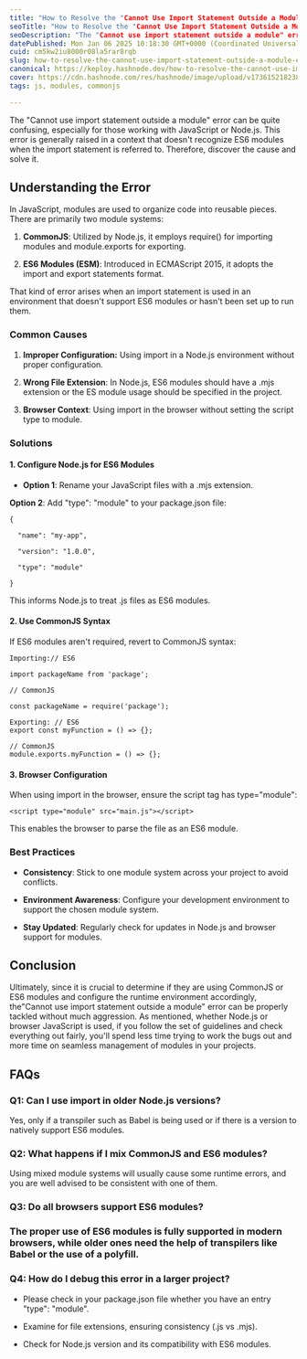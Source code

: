 ```yaml
---
title: "How to Resolve the "Cannot Use Import Statement Outside a Module" Error"
seoTitle: "How to Resolve the "Cannot Use Import Statement Outside a Module" Erro"
seoDescription: "The "Cannot use import statement outside a module" error can be quite confusing, especially for those working with JavaScript or Node.js."
datePublished: Mon Jan 06 2025 10:18:30 GMT+0000 (Coordinated Universal Time)
cuid: cm5kw2iu8000r08la5rar8rqb
slug: how-to-resolve-the-cannot-use-import-statement-outside-a-module-error
canonical: https://keploy.hashnode.dev/how-to-resolve-the-cannot-use-import-statement-outside-a-module-error
cover: https://cdn.hashnode.com/res/hashnode/image/upload/v1736152182383/4146b36b-0712-4e83-a02e-4712cb3657e5.png
tags: js, modules, commonjs

---
```


The "Cannot use import statement outside a module" error can be quite confusing, especially for those working with JavaScript or Node.js. This error is generally raised in a context that doesn't recognize ES6 modules when the import statement is referred to. Therefore, discover the cause and solve it.

## **Understanding the Error**

In JavaScript, modules are used to organize code into reusable pieces. There are primarily two module systems:

1. **CommonJS**: Utilized by Node.js, it employs require() for importing modules and module.exports for exporting.
    
2. **ES6 Modules (ESM)**: Introduced in ECMAScript 2015, it adopts the import and export statements format.
    

That kind of error arises when an import statement is used in an environment that doesn't support ES6 modules or hasn't been set up to run them.

### **Common Causes**

1. **Improper Configuration:** Using import in a Node.js environment without proper configuration.
    
2. **Wrong File Extension**: In Node.js, ES6 modules should have a .mjs extension or the ES module usage should be specified in the project.
    
3. **Browser Context**: Using import in the browser without setting the script type to module.
    

### **Solutions**

#### **1\. Configure Node.js for ES6 Modules**

* **Option 1**: Rename your JavaScript files with a .mjs extension.
    

**Option 2**: Add "type": "module" to your package.json file:

```plaintext
{

  "name": "my-app",

  "version": "1.0.0",

  "type": "module"

}
```

This informs Node.js to treat .js files as ES6 modules.

#### **2\. Use CommonJS Syntax**

If ES6 modules aren't required, revert to CommonJS syntax:

```plaintext
Importing:// ES6

import packageName from 'package';

// CommonJS

const packageName = require('package');
```

```plaintext
Exporting: // ES6
export const myFunction = () => {};

// CommonJS
module.exports.myFunction = () => {};
```

#### **3\. Browser Configuration**

When using import in the browser, ensure the script tag has type="module":

```plaintext
<script type="module" src="main.js"></script>
```

This enables the browser to parse the file as an ES6 module.

### **Best Practices**

* **Consistency**: Stick to one module system across your project to avoid conflicts.
    
* **Environment Awareness**: Configure your development environment to support the chosen module system.
    
* **Stay Updated**: Regularly check for updates in Node.js and browser support for modules.
    

## **Conclusion**

Ultimately, since it is crucial to determine if they are using CommonJS or ES6 modules and configure the runtime environment accordingly, the"Cannot use import statement outside a module" error can be properly tackled without much aggression. As mentioned, whether Node.js or browser JavaScript is used, if you follow the set of guidelines and check everything out fairly, you'll spend less time trying to work the bugs out and more time on seamless management of modules in your projects.

## **FAQs**

### **Q1: Can I use import in older Node.js versions?**

Yes, only if a transpiler such as Babel is being used or if there is a version to natively support ES6 modules.

### **Q2: What happens if I mix CommonJS and ES6 modules?**

Using mixed module systems will usually cause some runtime errors, and you are well advised to be consistent with one of them.

### **Q3: Do all browsers support ES6 modules?**

### The proper use of ES6 modules is fully supported in modern browsers, while older ones need the help of transpilers like Babel or the use of a polyfill.

### **Q4: How do I debug this error in a larger project?**

* Please check in your package.json file whether you have an entry "type": "module".
    
* Examine for file extensions, ensuring consistency (.js vs .mjs).
    
* Check for Node.js version and its compatibility with ES6 modules.